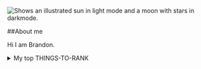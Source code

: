 <picture><source media="(prefers-color-scheme: dark)" srcset="https://user-images.githubusercontent.com/25423296/163456776-7f95b81a-f1ed-45f7-b7ab-8fa810d529fa.png"><source media="(prefers-color-scheme: light)" srcset="https://user-images.githubusercontent.com/25423296/163456779-a8556205-d0a5-45e2-ac17-42d089e3c3f8.png"><img alt="Shows an illustrated sun in light mode and a moon with stars in darkmode." src="https://user-images.githubusercontent.com/25423296/163456779-a8556205-d0a5-45e2-ac17-42d089e3c3f8.png"></picture>

##About me

Hi I am Brandon.

<details><summary>My top THINGS-TO-RANK</summary>

| Rank | Languages |
|-----:|-----------|
| 1| Javascript|
| 2| Python |
| 3| SQL 
  
 </details>
